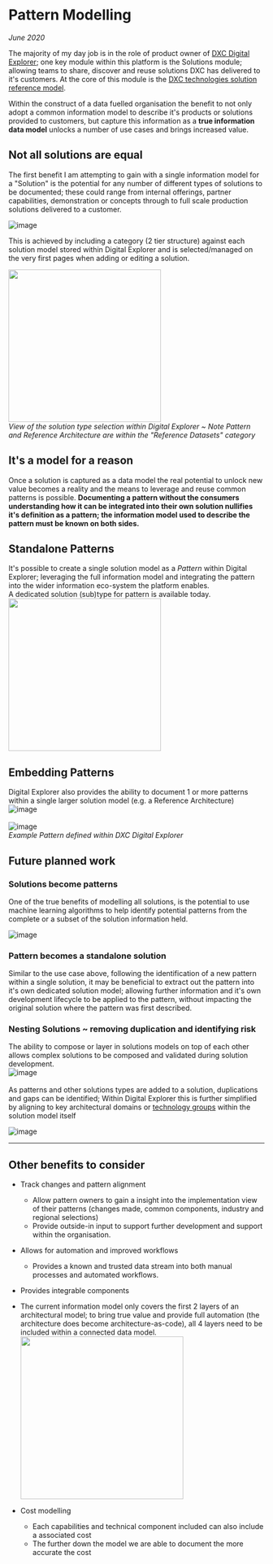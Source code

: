 # Pattern Modelling
_June 2020_

The majority of my day job is in the role of product owner of [DXC Digital Explorer](https://digitalexplorer.dxc.com); one key module within this platform is the Solutions module; allowing teams to share, discover and reuse solutions DXC has delivered to it's customers.   At the core of this module is the [DXC technologies solution reference model](https://github.com/dxc-technology/dxc-digitalexplorer/blob/master/DataModels/SolutionMetaModel.md
). <br> 

Within the construct of a data fuelled organisation the benefit to not only adopt a common information model to describe it's products or solutions provided to customers, but capture this information as a **true information data model** unlocks a number of use cases and brings increased value.


## Not all solutions are equal

The first benefit I am attempting to gain with a single information model for a "Solution" is the potential for any number of different types of solutions to be documented; these could range from internal offerings, partner capabilities, demonstration or concepts through to full scale production solutions delivered to a customer.

![image](images/solutionTypes.png)<br>

This is achieved by including a category (2 tier structure) against each solution model stored within Digital Explorer and is selected/managed on the very first pages when adding or editing a solution.

<img src="images/SolutionTypesDE.png" height="300"><br>
_View of the solution type selection within Digital Explorer ~ Note Pattern and Reference Architecture are within the "Reference Datasets" category_


## It's a model for a reason
Once a solution is captured as a data model the real potential to unlock new value becomes a reality and the means to leverage and reuse common patterns is possible.   **Documenting a pattern without the consumers understanding how it can be integrated into their own solution nullifies it's definition as a pattern; the information model used to describe the pattern must be known on both sides.**


## Standalone Patterns
It's possible to create a single solution model as a *Pattern* within Digital Explorer; leveraging the full information model and integrating the pattern into the wider information eco-system the platform enables.<br>  A dedicated solution (sub)type for pattern is available today.<br>
<img src="images/aPattern.png" height="300"><br>


## Embedding Patterns
Digital Explorer also provides the ability to document 1 or more patterns within a single larger solution model (e.g. a Reference Architecture)<br>
![image](images/embeddedPatterns.png)<br>
<br>
![image](images/ExamplePattern.png)<br>
_Example Pattern defined within DXC Digital Explorer_


## Future planned work


### Solutions become patterns
One of the true benefits of modelling all solutions, is the potential to use machine learning algorithms to help identify potential patterns from the complete or a subset of the solution information held.<br>

![image](images/PatternMatching.png)<br>


### Pattern becomes a standalone solution
Similar to the use case above, following the identification of a new pattern within a single solution, it may be beneficial to extract out the pattern into it's own dedicated solution model; allowing further information and it's own development lifecycle to be applied to the pattern, without impacting the original solution where the pattern was first described.


### Nesting Solutions ~ removing duplication and identifying risk

The ability to compose or layer in solutions models on top of each other allows complex solutions to be composed and validated during solution development.<br>
![image](images/nestedSolutions.png)<br>
<br>
As patterns and other solutions types are added to a solution, duplications and gaps can be identified; Within Digital Explorer this is further simplified by aligning to key architectural domains or [technology groups]() within the solution model itself 

![image](images/nestedSolutions2.png)<br>


---


## Other benefits to consider

- Track changes and pattern alignment 
  - Allow pattern owners to gain a insight into the implementation view of their patterns (changes made, common components, industry and regional selections) 
  - Provide outside-in input to support further development and support within the organisation. 
- Allows for automation and improved workflows
  - Provides a known and trusted data stream into both manual processes and automated workflows.
- Provides integrable components
- The current information model only covers the first 2 layers of an architectural model; to bring true value and provide full automation (the architecture does become architecture-as-code), all 4 layers need to be included within a connected data model.<br>
<img src="images/4Layers.png" height="320"><br>

- Cost modelling
  - Each capabilities and technical component included can also include a associated cost
  - The further down the model we are able to document the more accurate the cost 